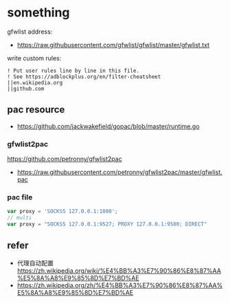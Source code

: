 # something

gfwlist address:

- https://raw.githubusercontent.com/gfwlist/gfwlist/master/gfwlist.txt

write custom rules:

```text
! Put user rules line by line in this file.
! See https://adblockplus.org/en/filter-cheatsheet
||en.wikipedia.org
||github.com
```

## pac resource

- https://github.com/jackwakefield/gopac/blob/master/runtime.go

### gfwlist2pac

https://github.com/petronny/gfwlist2pac

- https://raw.githubusercontent.com/petronny/gfwlist2pac/master/gfwlist.pac

### pac file

```js
var proxy = 'SOCKS5 127.0.0.1:1080';
// multi
var proxy = "SOCKS5 127.0.0.1:9527; PROXY 127.0.0.1:9580; DIRECT"
```

## refer

- 代理自动配置 https://zh.wikipedia.org/wiki/%E4%BB%A3%E7%90%86%E8%87%AA%E5%8A%A8%E9%85%8D%E7%BD%AE
- https://zh.wikipedia.org/zh/%E4%BB%A3%E7%90%86%E8%87%AA%E5%8A%A8%E9%85%8D%E7%BD%AE
